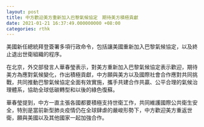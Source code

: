 ```yaml
---
layout: post
title: 中方歡迎美方重新加入巴黎氣候協定　期待美方積極貢獻
date: 2021-01-21 16:37:49.000000000 +08:00
categories: rthk
---
```


美國新任總統拜登簽署多項行政命令，包括讓美國重新加入巴黎氣候協定，以及終止退出世衛組織的程序。

在北京，外交部發言人華春瑩表示，對美方重新加入巴黎氣候協定表示歡迎，期待美方為應對氣候變化，作出積極貢獻，中方願與美方以及國際社會合作應對共同挑戰，共同推動巴黎氣候協定全面有效實施，攜手共建合作共贏、公平合理的氣候治理體系，協助全球低碳轉型和以後的綠色復蘇。

華春瑩提到，中方一直主張各國都要積極支持世衛工作，共同維護國際公共衛生安全，特別是當前新型肺炎疫情仍在全球肆虐的嚴峻形勢下，中方歡迎美方重返世衛，願與美國以及其他國家一起加強合作。
